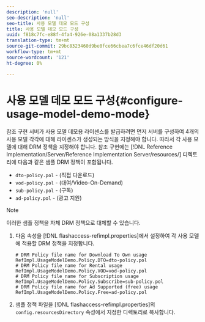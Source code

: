 ```yaml
---
description: 'null'
seo-description: 'null'
seo-title: 사용 모델 데모 모드 구성
title: 사용 모델 데모 모드 구성
uuid: f818c7fc-e88f-4fa4-926e-08a1337b28d3
translation-type: tm+mt
source-git-commit: 29bc8323460d9be0fce66cbea7c6fce46df20d61
workflow-type: tm+mt
source-wordcount: '121'
ht-degree: 0%

---
```



# 사용 모델 데모 모드 구성{#configure-usage-model-demo-mode}

참조 구현 서버가 사용 모델 데모용 라이센스를 발급하려면 먼저 서버를 구성하여 4개의 사용 모델 각각에 대해 라이센스가 생성되는 방식을 지정해야 합니다. 따라서 각 사용 모델에 대해 DRM 정책을 지정해야 합니다. 참조 구현에는 [!DNL Reference Implementation/Server/Reference Implementation Server/resources/] 디렉토리에 다음과 같은 샘플 DRM 정책이 포함됩니다.

* `dto-policy.pol` - (직접 다운로드)
* `vod-policy.pol` - (대여/Video-On-Demand)
* `sub-policy.pol` - (구독)
* `ad-policy.pol` - (광고 지원)

>[!NOTE]
>
>이러한 샘플 정책을 자체 DRM 정책으로 대체할 수 있습니다.

1. 다음 속성을 [!DNL flashaccess-refimpl.properties]에서 설정하여 각 사용 모델에 적용할 DRM 정책을 지정합니다.

   ```
   # DRM Policy file name for Download To Own usage 
   RefImpl.UsageModelDemo.Policy.DTO=dto-policy.pol 
   # DRM Policy file name for Rental usage 
   RefImpl.UsageModelDemo.Policy.VOD=vod-policy.pol 
   # DRM Policy file name for Subscription usage 
   RefImpl.UsageModelDemo.Policy.Subscribe=sub-policy.pol 
   # DRM Policy file name for Ad Supported (free) usage 
   RefImpl.UsageModelDemo.Policy.Free=ad-policy.pol
   ```

1. 샘플 정책 파일을 [!DNL flashaccess-refimpl.properties]의 `config.resourcesDirectory` 속성에서 지정한 디렉토리로 복사합니다.
